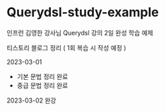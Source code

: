 # Querydsl-study-example
인프런 김영한 강사님 Querydsl 강의 2일 완성 학습 예제

티스토리 블로그 정리 
( 1회 복습 시 작성 예정 )

2023-03-01 
- 기본 문법 정리 완료
- 중급 문법 정리 완료

2023-03-02 완강
